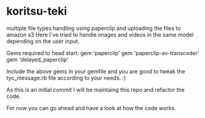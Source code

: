 # koritsu-teki
multiple file types handling using paperclip and uploading the files to amazon s3
Here I've tried to handle images and videos in the same model depending on the user input.

Gems required to head start:
  gem 'paperclip'
  gem 'paperclip-av-transcoder'
  gem 'delayed_paperclip'

Include the above gems in your gemfile and you are good to tweak the tyc_message.rb file according to your needs. :)

As this is an initial commit I will be maintaing this repo and refactor the code.

For now you can go ahead and have a look at how the code works.
